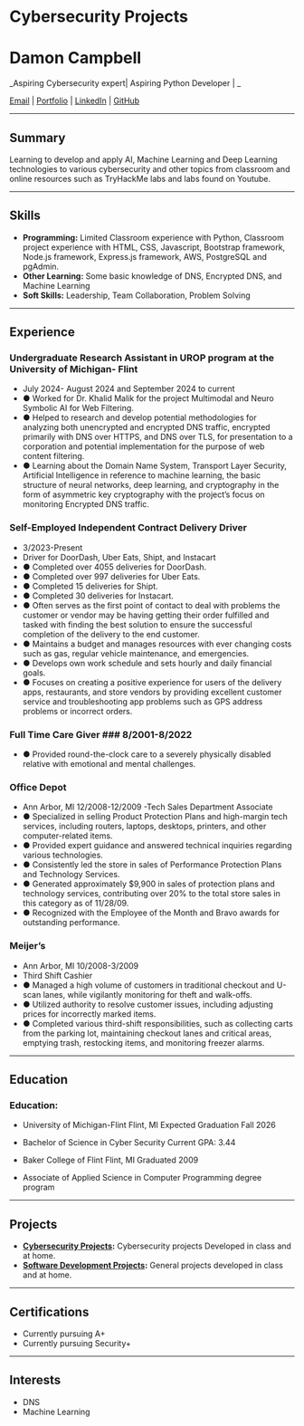 # Cybersecurity Projects

# Damon Campbell

_Aspiring Cybersecurity expert| Aspiring Python Developer | _

[Email](mailto:damaca@umich.edu) | [Portfolio](https://github.com/CMagneto) | [LinkedIn](https://github.com/CMagneto) | [GitHub](https://github.com/CMagneto)

---

## Summary

Learning to develop and apply AI, Machine Learning and Deep Learning technologies to various cybersecurity and other topics from classroom and online resources such as TryHackMe labs and labs found on Youtube.

---

## Skills

- **Programming:** Limited Classroom experience with Python, Classroom project experience with HTML, CSS, Javascript, Bootstrap framework, Node.js framework, Express.js framework, AWS, PostgreSQL and pgAdmin.
- **Other Learning:** Some basic knowledge of DNS, Encrypted DNS, and Machine Learning
- **Soft Skills:** Leadership, Team Collaboration, Problem Solving

---

## Experience


### **Undergraduate Research Assistant in UROP program at the University of Michigan- Flint**
- July 2024- August 2024 and September 2024 to current
- ●	Worked for Dr. Khalid Malik for the project Multimodal and Neuro Symbolic AI for Web Filtering.
- ●	Helped to research and develop potential methodologies for analyzing both unencrypted and encrypted DNS traffic, encrypted primarily with DNS over HTTPS, and DNS over TLS, for presentation to a corporation and potential implementation for the purpose of web content filtering.
- ●	Learning about the Domain Name System, Transport Layer Security, Artificial Intelligence in reference to machine learning, the basic structure of neural networks, deep learning, and cryptography in the form of asymmetric key cryptography with the project’s focus on monitoring Encrypted DNS traffic.

### **Self-Employed Independent Contract Delivery Driver**
- 3/2023-Present
- Driver for DoorDash, Uber Eats, Shipt, and Instacart
- ●	Completed over 4055 deliveries for DoorDash.
- ●	Completed over 997 deliveries for Uber Eats.
- ●	Completed 15 deliveries for Shipt.
- ●	Completed 30 deliveries for Instacart.
- ●	Often serves as the first point of contact to deal with problems the customer or vendor may be having getting their order fulfilled and tasked with finding the best solution to ensure the successful completion of the delivery to the end customer.
- ●	Maintains a budget and manages resources with ever changing costs such as gas, regular vehicle maintenance, and emergencies.
- ●	Develops own work schedule and sets hourly and daily financial goals.
- ●	Focuses on creating a positive experience for users of the delivery apps, restaurants, and store vendors by providing excellent customer service and troubleshooting app problems such as GPS address problems or incorrect orders.
 
### **Full Time Care Giver**	###			  					8/2001-8/2022
- ●	Provided round-the-clock care to a severely physically disabled relative with emotional and mental challenges.

### **Office Depot**
- Ann Arbor, MI		12/2008-12/2009
-Tech Sales Department Associate
- ●	Specialized in selling Product Protection Plans and high-margin tech services, including routers, laptops, desktops, printers, and other computer-related items.
- ●	Provided expert guidance and answered technical inquiries regarding various technologies.
- ●	Consistently led the store in sales of Performance Protection Plans and Technology Services.
- ●	Generated approximately $9,900 in sales of protection plans and technology services, contributing over 20% to the total store sales in this category as of 11/28/09.
- ●	Recognized with the Employee of the Month and Bravo awards for outstanding performance.
 
### **Meijer’s**
- Ann Arbor, MI		10/2008-3/2009
- Third Shift Cashier
- ●	Managed a high volume of customers in traditional checkout and U-scan lanes, while vigilantly monitoring for theft and walk-offs.
- ●	Utilized authority to resolve customer issues, including adjusting prices for incorrectly marked items.
- ●	Completed various third-shift responsibilities, such as collecting carts from the parking lot, maintaining checkout lanes and critical areas, emptying trash, restocking items, and monitoring freezer alarms.


 

---

## Education

### **Education:** 
- University of Michigan-Flint		Flint, MI		Expected Graduation Fall 2026
- Bachelor of Science in Cyber Security			Current GPA:  3.44

- Baker College of Flint			Flint, MI		Graduated 2009
- Associate of Applied Science in Computer Programming degree program




---

## Projects

- **[Cybersecurity Projects](https://github.com/CMagneto/CybersecurityProjects):** Cybersecurity projects Developed in class and at home.  
- **[Software Development Projects](https://github.com/CMagneto/SoftwareDevelopmentProjects):** General projects developed in class and at home.  

---

## Certifications

- Currently pursuing A+  
- Currently pursuing Security+  

---

## Interests

- DNS  
- Machine Learning  
    
